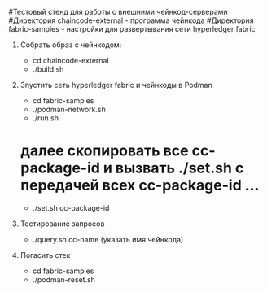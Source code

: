 #Тестовый стенд для работы с внешними чейнкод-серверами
#Директория chaincode-external - программа чейнкода
#Директория fabric-samples - настройки для развертывания сети hyperledger fabric

1. Собрать образ с чейнкодом:
   - cd chaincode-external
   - ./build.sh

2. Зпустить сеть hyperledger fabric и чейнкоды в Podman
   - cd fabric-samples
   - ./podman-network.sh
   - ./run.sh
   # далее скопировать все cc-package-id и вызвать ./set.sh с передачей всех cc-package-id ...
   - ./set.sh cc-package-id
    
3. Тестирование запросов
   - ./query.sh cc-name (указать имя чейнкода)
    
4. Погасить стек
   - cd fabric-samples
   - ./podman-reset.sh 